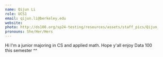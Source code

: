 ```yaml
---
name: Qijun Li
role: UCS1
email: qijun.li@berkeley.edu
website: 
photo: http://ds100.org/sp24-testing/resources/assets/staff_pics/Qijun_Li.png
pronouns: She/Her/Hers
---
```

Hi I'm a junior majoring in CS and applied math. Hope y'all enjoy Data 100 this semester ^^
